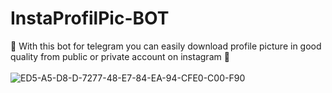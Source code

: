 # InstaProfilPic-BOT
🤖 With this bot for telegram you can easily download profile picture in good quality from public or private account on instagram 🤖
<br>
<br>
![ED5-A5-D8-D-7277-48-E7-84-EA-94-CFE0-C00-F90](https://user-images.githubusercontent.com/101677651/198929721-08b67539-9338-4818-961b-36b910342586.gif)
